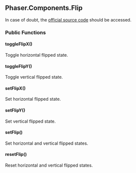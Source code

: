 ## Phaser.Components.Flip

In case of doubt, the [official source code](https://github.com/photonstorm/phaser) should be accessed.

### Public Functions

#### toggleFlipX()
Toggle horizontal flipped state.

#### toggleFlipY()
Toggle vertical flipped state.

#### setFlipX()
Set horizontal flipped state.

#### setFlipY()
Set vertical flipped state.

#### setFlip()
Set horizontal and vertical flipped states.

#### resetFlip()
Reset horizontal and vertical flipped states.
